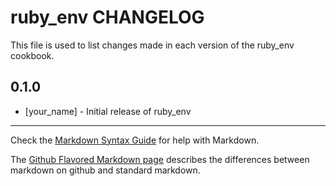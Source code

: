 ruby_env CHANGELOG
==================

This file is used to list changes made in each version of the ruby_env cookbook.

0.1.0
-----
- [your_name] - Initial release of ruby_env

- - -
Check the [Markdown Syntax Guide](http://daringfireball.net/projects/markdown/syntax) for help with Markdown.

The [Github Flavored Markdown page](http://github.github.com/github-flavored-markdown/) describes the differences between markdown on github and standard markdown.
